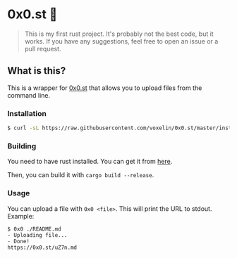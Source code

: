 # 0x0.st 🦄

> This is my first rust project. It's probably not the best code, but it works. If you have any suggestions, feel free to open an issue or a pull request.

## What is this?

This is a wrapper for [0x0.st](https://0x0.st) that allows you to upload files from the command line.

### Installation

```bash
$ curl -sL https://raw.githubusercontent.com/voxelin/0x0.st/master/install.sh | sh
```

### Building

You need to have rust installed. You can get it from [here](https://www.rust-lang.org/tools/install).

Then, you can build it with `cargo build --release`.

### Usage

You can upload a file with `0x0 <file>`. This will print the URL to stdout.
Example:

```
$ 0x0 ./README.md
- Uploading file...
- Done!
https://0x0.st/uZ7n.md
```
